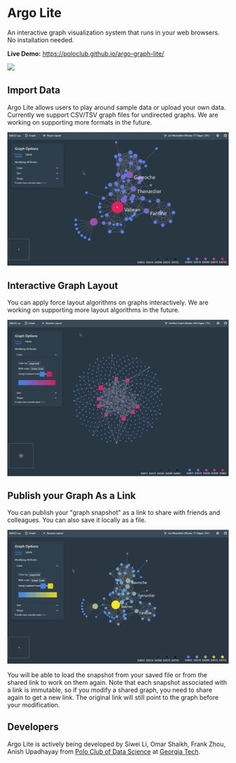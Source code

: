 # Argo Lite

An interactive graph visualization system that runs in your web browsers. No installation needed.

**Live Demo:** https://poloclub.github.io/argo-graph-lite/

<img src="https://github.com/poloclub/argo-graph-lite/raw/master/img/readme-logo.png" width=60%>

## Import Data

Argo Lite allows users to play around sample data or upload your own data. Currently we support CSV/TSV graph files for undirected graphs. We are working on supporting more formats in the future.

![Argo Lite import video](img/video-import.gif)

## Interactive Graph Layout

You can apply force layout algorithms on graphs interactively. We are working on supporting more layout algorithms in the future.

![Argo Lite layout video](img/video-layout.gif)

## Publish your Graph As a Link

You can publish your "graph snapshot" as a link to share with friends and colleagues. You can also save it locally as a file.

![Argo Lite sharing video](img/video-share.gif)

You will be able to load the snapshot from your saved file or from the shared link to work on them again. Note that each snapshot associated with a link is immutable, so if you modify a shared graph, you need to share again to get a new link. The original link will still point to the graph before your modification.

## Developers

Argo Lite is actively being developed by Siwei Li, Omar Shaikh, Frank Zhou, Anish Upadhayay from [Polo Club of Data Science](https://poloclub.github.io) at [Georgia Tech](http://www.gatech.edu).
